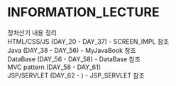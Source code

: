 # INFORMATION_LECTURE
정처산기 내용 정리
<br>
HTML/CSS/JS (DAY_20 - DAY_37) - SCREEN_IMPL 참조 
<br>
Java (DAY_38 - DAY_56) - MyJavaBook 참조
<br>
DataBase (DAY_56 - DAY_58) - DataBase 참조
<br>
MVC pattern (DAY_58 - DAY_61)
<br>
JSP/SERVLET (DAY_62 - ) - JSP_SERVLET 참조
